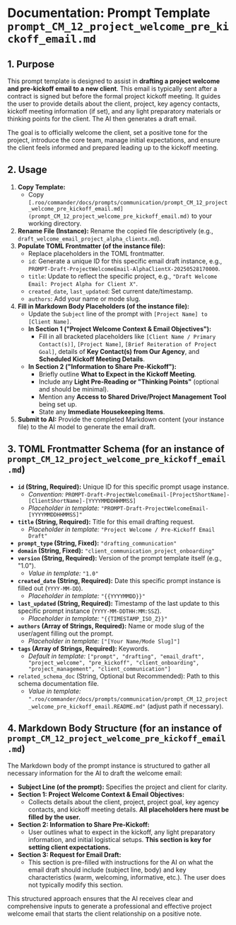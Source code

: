 # Documentation: Prompt Template `prompt_CM_12_project_welcome_pre_kickoff_email.md`

## 1. Purpose

This prompt template is designed to assist in **drafting a project welcome and pre-kickoff email to a new client**. This email is typically sent after a contract is signed but before the formal project kickoff meeting. It guides the user to provide details about the client, project, key agency contacts, kickoff meeting information (if set), and any light preparatory materials or thinking points for the client. The AI then generates a draft email.

The goal is to officially welcome the client, set a positive tone for the project, introduce the core team, manage initial expectations, and ensure the client feels informed and prepared leading up to the kickoff meeting.

## 2. Usage

1.  **Copy Template:**
    *   Copy `[.roo/commander/docs/prompts/communication/prompt_CM_12_project_welcome_pre_kickoff_email.md](prompt_CM_12_project_welcome_pre_kickoff_email.md)` to your working directory.
2.  **Rename File (Instance):** Rename the copied file descriptively (e.g., `draft_welcome_email_project_alpha_clientx.md`).
3.  **Populate TOML Frontmatter (of the instance file):**
    *   Replace placeholders in the TOML frontmatter.
    *   `id`: Generate a unique ID for this specific email draft instance, e.g., `PROMPT-Draft-ProjectWelcomeEmail-AlphaClientX-20250528170000`.
    *   `title`: Update to reflect the specific project, e.g., `"Draft Welcome Email: Project Alpha for Client X"`.
    *   `created_date`, `last_updated`: Set current date/timestamp.
    *   `authors`: Add your name or mode slug.
4.  **Fill in Markdown Body Placeholders (of the instance file):**
    *   Update the `Subject` line of the prompt with `[Project Name] to [Client Name]`.
    *   **In Section 1 ("Project Welcome Context & Email Objectives"):**
        *   Fill in all bracketed placeholders like `[Client Name / Primary Contact(s)]`, `[Project Name]`, `[Brief Reiteration of Project Goal]`, details of **Key Contact(s) from Our Agency**, and **Scheduled Kickoff Meeting Details**.
    *   **In Section 2 ("Information to Share Pre-Kickoff"):**
        *   Briefly outline **What to Expect in the Kickoff Meeting**.
        *   Include any **Light Pre-Reading or "Thinking Points"** (optional and should be minimal).
        *   Mention any **Access to Shared Drive/Project Management Tool** being set up.
        *   State any **Immediate Housekeeping Items**.
5.  **Submit to AI:** Provide the completed Markdown content (your instance file) to the AI model to generate the email draft.

## 3. TOML Frontmatter Schema (for an instance of `prompt_CM_12_project_welcome_pre_kickoff_email.md`)

*   **`id` (String, Required):** Unique ID for this specific prompt usage instance.
    *   *Convention:* `PROMPT-Draft-ProjectWelcomeEmail-[ProjectShortName]-[ClientShortName]-[YYYYMMDDHHMMSS]`
    *   *Placeholder in template:* `"PROMPT-Draft-ProjectWelcomeEmail-[YYYYMMDDHHMMSS]"`
*   **`title` (String, Required):** Title for this email drafting request.
    *   *Placeholder in template:* `"Project Welcome / Pre-Kickoff Email Draft"`
*   **`prompt_type` (String, Fixed):** `"drafting_communication"`
*   **`domain` (String, Fixed):** `"client_communication_project_onboarding"`
*   **`version` (String, Required):** Version of the prompt template itself (e.g., "1.0").
    *   *Value in template:* `"1.0"`
*   **`created_date` (String, Required):** Date this specific prompt instance is filled out (`YYYY-MM-DD`).
    *   *Placeholder in template:* `"{{YYYYMMDD}}"`
*   **`last_updated` (String, Required):** Timestamp of the last update to this specific prompt instance (`YYYY-MM-DDTHH:MM:SSZ`).
    *   *Placeholder in template:* `"{{TIMESTAMP_ISO_Z}}"`
*   **`authors` (Array of Strings, Required):** Name or mode slug of the user/agent filling out the prompt.
    *   *Placeholder in template:* `["[Your Name/Mode Slug]"]`
*   **`tags` (Array of Strings, Required):** Keywords.
    *   *Default in template:* `["prompt", "drafting", "email_draft", "project_welcome", "pre_kickoff", "client_onboarding", "project_management", "client_communication"]`
*   `related_schema_doc` (String, Optional but Recommended): Path to this schema documentation file.
    *   *Value in template:* `".roo/commander/docs/prompts/communication/prompt_CM_12_project_welcome_pre_kickoff_email.README.md"` (adjust path if necessary).

## 4. Markdown Body Structure (for an instance of `prompt_CM_12_project_welcome_pre_kickoff_email.md`)

The Markdown body of the prompt instance is structured to gather all necessary information for the AI to draft the welcome email:

*   **Subject Line (of the prompt):** Specifies the project and client for clarity.
*   **Section 1: Project Welcome Context & Email Objectives:**
    *   Collects details about the client, project, project goal, key agency contacts, and kickoff meeting details. **All placeholders here must be filled by the user.**
*   **Section 2: Information to Share Pre-Kickoff:**
    *   User outlines what to expect in the kickoff, any light preparatory information, and initial logistical setups. **This section is key for setting client expectations.**
*   **Section 3: Request for Email Draft:**
    *   This section is pre-filled with instructions for the AI on what the email draft should include (subject line, body) and key characteristics (warm, welcoming, informative, etc.). The user does not typically modify this section.

This structured approach ensures that the AI receives clear and comprehensive inputs to generate a professional and effective project welcome email that starts the client relationship on a positive note.